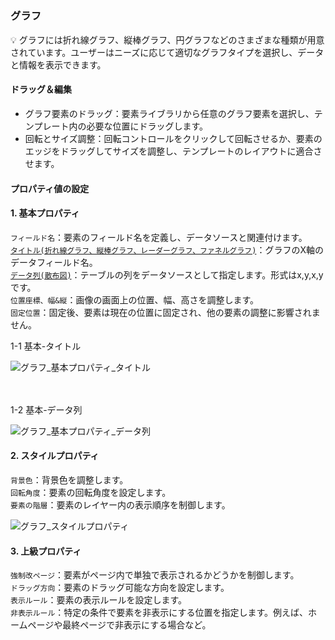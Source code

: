 <h5 id="start"></h5>

### グラフ

<aside>
💡 グラフには折れ線グラフ、縦棒グラフ、円グラフなどのさまざまな種類が用意されています。ユーザーはニーズに応じて適切なグラフタイプを選択し、データと情報を表示できます。
</aside>

#### **ドラッグ＆編集**

- グラフ要素のドラッグ：要素ライブラリから任意のグラフ要素を選択し、テンプレート内の必要な位置にドラッグします。
- 回転とサイズ調整：回転コントロールをクリックして回転させるか、要素のエッジをドラッグしてサイズを調整し、テンプレートのレイアウトに適合させます。

#### プロパティ値の設定

#### 1. 基本プロパティ

`フィールド名`：要素のフィールド名を定義し、データソースと関連付けます。<br/>
[`タイトル(折れ線グラフ、縦棒グラフ、レーダーグラフ、ファネルグラフ)`](#chart_title)：グラフのX軸のデータフィールド名。<br/>
[`データ列(散布図)`](#chart_data)：テーブルの列をデータソースとして指定します。形式はx,y,x,yです。<br/>
`位置座標、幅&縦`：画像の画面上の位置、幅、高さを調整します。<br/>
`固定位置`：固定後、要素は現在の位置に固定され、他の要素の調整に影響されません。<br/>

<div id="chart_title">
<div style="display: flex;justify-content: left;"><span>1-1 基本-タイトル</span></div>

![グラフ_基本プロパティ_タイトル](../_images/jp/グラフ_基本プロパティ_タイトル.gif)
</div>
<br/><br/>

<div id="chart_data">
<div style="display: flex;justify-content: left;"><span>1-2 基本-データ列</span></div>

![グラフ_基本プロパティ_データ列](../_images/jp/グラフ_基本プロパティ_データ列.gif)
</div>

#### 2. スタイルプロパティ

`背景色`：背景色を調整します。<br/>
`回転角度`：要素の回転角度を設定します。<br/>
`要素の階層`：要素のレイヤー内の表示順序を制御します。<br/>

![グラフ_スタイルプロパティ](../_images/jp/グラフ_スタイルプロパティ.png)

#### 3. 上級プロパティ

`強制改ページ`：要素がページ内で単独で表示されるかどうかを制御します。<br/>
`ドラッグ方向`：要素のドラッグ可能な方向を設定します。<br/>
`表示ルール`：要素の表示ルールを設定します。<br/>
`非表示ルール`：特定の条件で要素を非表示にする位置を指定します。例えば、ホームページや最終ページで非表示にする場合など。<br/>